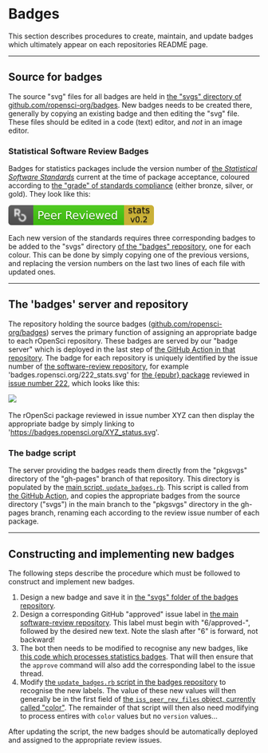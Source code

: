 
# Badges

This section describes procedures to create, maintain, and update badges which
ultimately appear on each repositories README page.

---

## Source for badges

The source "svg" files for all badges are held in [the "svgs" directory of 
github.com/ropensci-org/badges](https://github.com/ropensci-org/badges/tree/main/svgs).
New badges needs to be created there, generally by copying an existing badge
and then editing the "svg" file. These files should be edited in a code (text)
editor, and *not* in an image editor.

### Statistical Software Review Badges

Badges for statistics packages include the version number of [the *Statistical
Software Standards*](https://stats-devguide.ropensci.org/standards.html)
current at the time of package acceptance, coloured according to [the "grade"
of standards
compliance](https://stats-devguide.ropensci.org/pkgdev.html#pkgdev-badges)
(either bronze, silver, or gold). They look like this:

![](https://raw.githubusercontent.com/ropensci-org/badges/main/svgs/gold-v0.2.svg)

Each new version of the standards requires three corresponding badges to be
added to the "svgs" directory [of the "badges"
repository](https://github.com/ropensci-org/badges/tree/main/svgs), one for
each colour. This can be done by simply copying one of the previous versions,
and replacing the version numbers on the last two lines of each file with
updated ones.

---

## The 'badges' server and repository

The repository holding the source badges
([github.com/ropensci-org/badges](https://github.com/ropensci-org/badges))
serves the primary function of assigning an appropriate badge to each rOpenSci
repository. These badges are served by our "badge server" which is deployed in
the last step of [the GitHub Action in that
repository](https://github.com/ropensci-org/badges/blob/main/.github/workflows/badges.yml).
The badge for each repository is uniquely identified by the issue number of
[the software-review
repository](https://github.com/ropensci/software-review/issues), for example
'badges.ropensci.org/222_stats.svg' for [the {epubr}
package](https://github.com/ropensci/epubr) reviewed in [issue number
222](https://github.com/ropensci/software-review/issues/222), which looks like
this:

![](https://badges.ropensci.org/222_status.svg)

The rOpenSci package reviewed in issue number XYZ can then display the
appropriate badge by simply linking to
'https://badges.ropensci.org/XYZ_status.svg'.

### The badge script

The server providing the badges reads them directly from the "pkgsvgs"
directory of the "gh-pages" branch of that repository. This directory is
populated by the [main script,
`update_badges.rb`](https://github.com/ropensci-org/badges/blob/main/update_badges.rb).
This script is called from [the GitHub
Action](https://github.com/ropensci-org/badges/blob/main/.github/workflows/badges.yml#L25-L26),
and copies the appropriate badges from the source directory ("svgs") in the
main branch to the "pkgsvgs" directory in the gh-pages branch, renaming each
according to the review issue number of each package.


---

## Constructing and implementing new badges

The following steps describe the procedure which must be followed to construct and implement new badges.

1. Design a new badge and save it in [the "svgs" folder of the badges
   repository](https://github.com/ropensci-org/badges/tree/main/svgs).
2. Design a corresponding GitHub "approved" issue label in [the main
   software-review
   repository](https://github.com/ropensci/software-review/labels). This label
   must begin with "6/approved-", followed by the desired new text. Note the
   slash after "6" is forward, not backward!
3. The bot then needs to be modified to recognise any new badges, like [this
   code which processes statistics
   badges](https://github.com/ropensci-org/buffy/blob/044d630b554a7963aa2a1d8febe9422edd5643bd/app/responders/ropensci/approve_responder.rb#L34-L46).
   That will then ensure that the `approve` command will also add the
   corresponding label to the issue thread.
4. Modify [the `update_badges.rb` script in the badges
   repository](https://github.com/ropensci-org/badges/blob/main/update_badges.rb)
   to recognise the new labels. The value of these new values will then
   generally be in the first field of [the `iss_peer_rev_files` object,
   currently called
   "color"](https://github.com/ropensci-org/badges/blob/358a433204b89f4fa2f8b09661d2d6dec9ea4cab/update_badges.rb#L44-L49).
   The remainder of that script will then also need modifying to process
   entires with `color` values but no `version` values...

After updating the script, the new badges should be automatically deployed and
assigned to the appropriate review issues.
